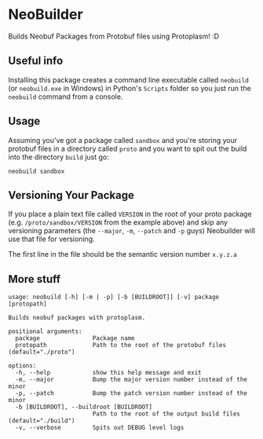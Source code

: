 # NeoBuilder

Builds Neobuf Packages from Protobuf files using Protoplasm! :D

## Useful info

Installing this package creates a command line executable called `neobuild` (or 
`neobuild.exe` in Windows) in Python's `Scripts` folder so you just run the 
`neobuild` command from a console.

## Usage

Assuming you've got a package called `sandbox` and you're storing your protobuf 
files in a directory called `proto` and you want to spit out the build into the 
directory `build` just go:

```
neobuild sandbox 
```

## Versioning Your Package

If you place a plain text file called `VERSION` in the root of your proto 
package (e.g. `/proto/sandbox/VERSION` from the example above) and skip any 
versioning parameters (the `--major`, `-m`, `--patch` and `-p` guys) Neobuilder
will use that file for versioning.

The first line in the file should be the semantic version number `x.y.z.a`

## More stuff

```
usage: neobuild [-h] [-m | -p] [-b [BUILDROOT]] [-v] package [protopath]

Builds neobuf packages with protoplasm.

positional arguments:
  package               Package name
  protopath             Path to the root of the protobuf files (default="./proto")

options:
  -h, --help            show this help message and exit
  -m, --major           Bump the major version number instead of the minor
  -p, --patch           Bump the patch version number instead of the minor
  -b [BUILDROOT], --buildroot [BUILDROOT]
                        Path to the root of the output build files (default="./build")
  -v, --verbose         Spits out DEBUG level logs
```